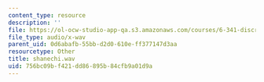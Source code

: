 ```yaml
---
content_type: resource
description: ''
file: https://ol-ocw-studio-app-qa.s3.amazonaws.com/courses/6-341-discrete-time-signal-processing-fall-2005/756bc09bf421dd86895b84cfb9a01d9a_shanechi.wav
file_type: audio/x-wav
parent_uid: 0d6abafb-55bb-d2d0-610e-ff377147d3aa
resourcetype: Other
title: shanechi.wav
uid: 756bc09b-f421-dd86-895b-84cfb9a01d9a
---
```

